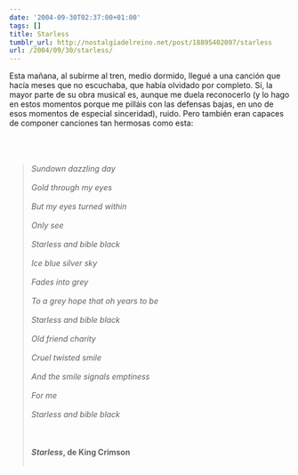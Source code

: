 ```yaml
---
date: '2004-09-30T02:37:00+01:00'
tags: []
title: Starless
tumblr_url: http://nostalgiadelreino.net/post/18895402097/starless
url: /2004/09/30/starless/
---
```


<p>Esta mañana, al subirme al tren, medio dormido, llegué a una canción que hacía meses que no escuchaba, que había olvidado por completo. Sí, la mayor parte de su obra musical es, aunque me duela reconocerlo (y lo hago en estos momentos porque me pilláis con las defensas bajas, en uno de esos momentos de especial sinceridad), ruido. Pero también eran capaces de componer canciones tan hermosas como esta:<br/><br/><br/><br/><span style="font-style: italic;"></span></p><blockquote><span style="font-style: italic;">Sundown dazzling day</span><span style="font-style: italic;"><br/><br/>Gold through my eyes</span><span style="font-style: italic;"><br/><br/>But my eyes turned within</span><span style="font-style: italic;"><br/><br/>Only see</span><span style="font-style: italic;"><br/><br/>Starless and bible black</span><span style="font-style: italic;"><br/><br/>Ice blue silver sky</span><span style="font-style: italic;"><br/><br/>Fades into grey</span><span style="font-style: italic;"><br/><br/>To a grey hope that oh years to be</span><span style="font-style: italic;"><br/><br/>Starless and bible black</span><span style="font-style: italic;"><br/><br/>Old friend charity</span><span style="font-style: italic;"><br/><br/>Cruel twisted smile</span><span style="font-style: italic;"><br/><br/>And the smile signals emptiness</span><span style="font-style: italic;"><br/><br/>For me</span><span style="font-style: italic;"><br/><br/>Starless and bible black<br/><br/><br/><br/><span style="font-weight: bold;">Starless</span></span><span style="font-weight: bold;">, de King Crimson</span><span style="font-style: italic;"><br/><br/></span></blockquote><span style="font-style: italic;"></span><div class="blogger-post-footer"><img width="1" height="1" src="https://blogger.googleusercontent.com/tracker/1180118427259117074-2294780832256503668?l=nostalgiadelreino.blogspot.com" alt=""/></div>